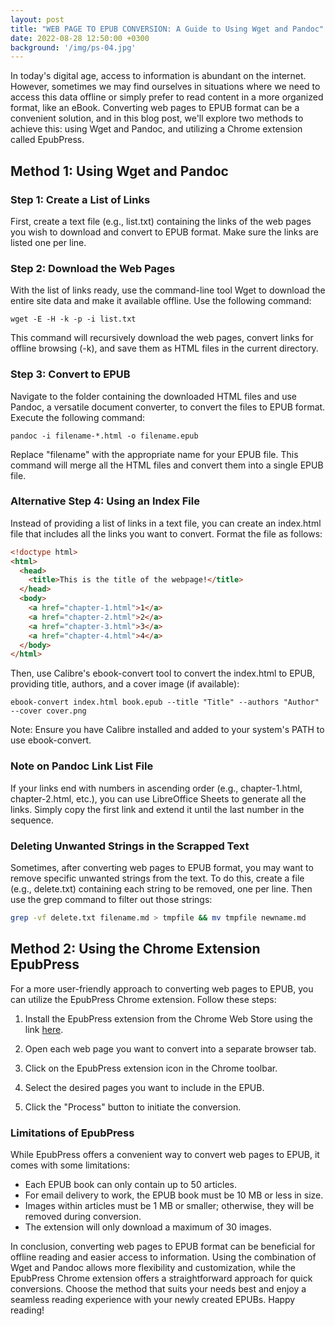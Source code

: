 ```yaml
---
layout: post
title: "WEB PAGE TO EPUB CONVERSION: A Guide to Using Wget and Pandoc"
date: 2022-08-28 12:50:00 +0300
background: '/img/ps-04.jpg'
---
```


In today's digital age, access to information is abundant on the internet. However, sometimes we may find ourselves in situations where we need to access this data offline or simply prefer to read content in a more organized format, like an eBook. Converting web pages to EPUB format can be a convenient solution, and in this blog post, we'll explore two methods to achieve this: using Wget and Pandoc, and utilizing a Chrome extension called EpubPress.

## Method 1: Using Wget and Pandoc

### Step 1: Create a List of Links

First, create a text file (e.g., list.txt) containing the links of the web pages you wish to download and convert to EPUB format. Make sure the links are listed one per line.

### Step 2: Download the Web Pages

With the list of links ready, use the command-line tool Wget to download the entire site data and make it available offline. Use the following command:

```
wget -E -H -k -p -i list.txt
```

This command will recursively download the web pages, convert links for offline browsing (-k), and save them as HTML files in the current directory.

### Step 3: Convert to EPUB

Navigate to the folder containing the downloaded HTML files and use Pandoc, a versatile document converter, to convert the files to EPUB format. Execute the following command:

```
pandoc -i filename-*.html -o filename.epub
```

Replace "filename" with the appropriate name for your EPUB file. This command will merge all the HTML files and convert them into a single EPUB file.

### Alternative Step 4: Using an Index File

Instead of providing a list of links in a text file, you can create an index.html file that includes all the links you want to convert. Format the file as follows:

```html
<!doctype html>
<html>
  <head>
    <title>This is the title of the webpage!</title>
  </head>
  <body>
	<a href="chapter-1.html">1</a>
	<a href="chapter-2.html">2</a>
	<a href="chapter-3.html">3</a>
	<a href="chapter-4.html">4</a>
  </body>
</html>
```

Then, use Calibre's ebook-convert tool to convert the index.html to EPUB, providing title, authors, and a cover image (if available):

```
ebook-convert index.html book.epub --title "Title" --authors "Author" --cover cover.png
```

Note: Ensure you have Calibre installed and added to your system's PATH to use ebook-convert.

### Note on Pandoc Link List File

If your links end with numbers in ascending order (e.g., chapter-1.html, chapter-2.html, etc.), you can use LibreOffice Sheets to generate all the links. Simply copy the first link and extend it until the last number in the sequence.

### Deleting Unwanted Strings in the Scrapped Text

Sometimes, after converting web pages to EPUB format, you may want to remove specific unwanted strings from the text. To do this, create a file (e.g., delete.txt) containing each string to be removed, one per line. Then use the grep command to filter out those strings:

```bash
grep -vf delete.txt filename.md > tmpfile && mv tmpfile newname.md
```

## Method 2: Using the Chrome Extension EpubPress

For a more user-friendly approach to converting web pages to EPUB, you can utilize the EpubPress Chrome extension. Follow these steps:

1. Install the EpubPress extension from the Chrome Web Store using the link [here](https://chrome.google.com/webstore/detail/epubpress-read-the-web-of/pnhdnpnnffpijjbnhnipkehhibchdeok).

2. Open each web page you want to convert into a separate browser tab.

3. Click on the EpubPress extension icon in the Chrome toolbar.

4. Select the desired pages you want to include in the EPUB.

5. Click the "Process" button to initiate the conversion.

### Limitations of EpubPress

While EpubPress offers a convenient way to convert web pages to EPUB, it comes with some limitations:

- Each EPUB book can only contain up to 50 articles.
- For email delivery to work, the EPUB book must be 10 MB or less in size.
- Images within articles must be 1 MB or smaller; otherwise, they will be removed during conversion.
- The extension will only download a maximum of 30 images.

In conclusion, converting web pages to EPUB format can be beneficial for offline reading and easier access to information. Using the combination of Wget and Pandoc allows more flexibility and customization, while the EpubPress Chrome extension offers a straightforward approach for quick conversions. Choose the method that suits your needs best and enjoy a seamless reading experience with your newly created EPUBs. Happy reading!